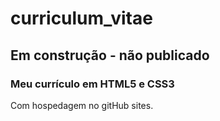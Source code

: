 # curriculum_vitae
## Em construção - não publicado
### Meu currículo em HTML5 e CSS3
Com hospedagem no gitHub sites.

